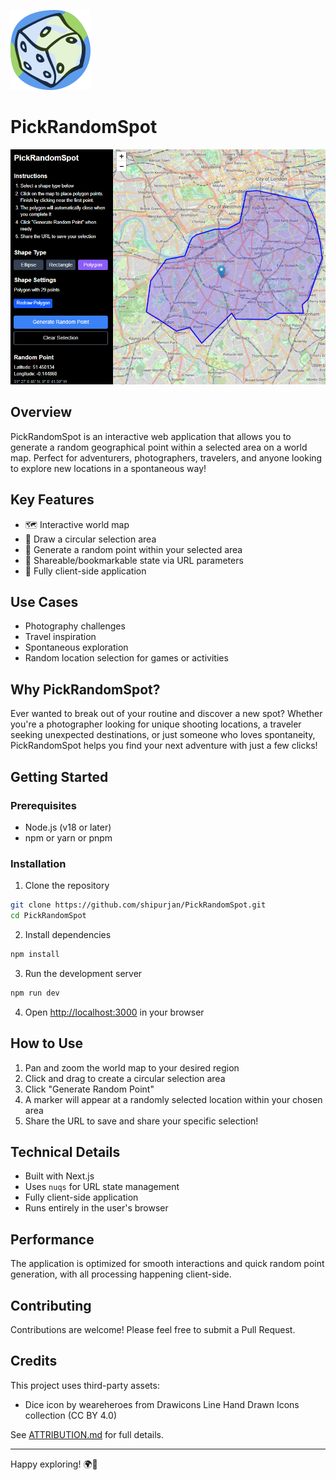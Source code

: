 [![](docs/logo_128.png)](#-PickRandomSpot) 

# PickRandomSpot

![An example screenshot](docs/showcase.png?raw=true "An example screenshot")

## Overview

PickRandomSpot is an interactive web application that allows you to generate a random geographical point within a selected area on a world map. Perfect for adventurers, photographers, travelers, and anyone looking to explore new locations in a spontaneous way!

## Key Features

- 🗺️ Interactive world map
- 🎯 Draw a circular selection area
- 🎲 Generate a random point within your selected area
- 🔗 Shareable/bookmarkable state via URL parameters
- 📱 Fully client-side application

## Use Cases

- Photography challenges
- Travel inspiration
- Spontaneous exploration
- Random location selection for games or activities

## Why PickRandomSpot?

Ever wanted to break out of your routine and discover a new spot? Whether you're a photographer looking for unique shooting locations, a traveler seeking unexpected destinations, or just someone who loves spontaneity, PickRandomSpot helps you find your next adventure with just a few clicks!

## Getting Started

### Prerequisites

- Node.js (v18 or later)
- npm or yarn or pnpm

### Installation

1. Clone the repository

```bash
git clone https://github.com/shipurjan/PickRandomSpot.git
cd PickRandomSpot
```

2. Install dependencies

```bash
npm install
```

3. Run the development server

```bash
npm run dev
```

4. Open [http://localhost:3000](http://localhost:3000) in your browser

## How to Use

1. Pan and zoom the world map to your desired region
2. Click and drag to create a circular selection area
3. Click "Generate Random Point"
4. A marker will appear at a randomly selected location within your chosen area
5. Share the URL to save and share your specific selection!

## Technical Details

- Built with Next.js
- Uses `nuqs` for URL state management
- Fully client-side application
- Runs entirely in the user's browser

## Performance

The application is optimized for smooth interactions and quick random point generation, with all processing happening client-side.

## Contributing

Contributions are welcome! Please feel free to submit a Pull Request.

## Credits

This project uses third-party assets:

- Dice icon by weareheroes from Drawicons Line Hand Drawn Icons collection (CC BY 4.0)

See [ATTRIBUTION.md](./ATTRIBUTION.md) for full details.

---

Happy exploring! 🌍🚀
